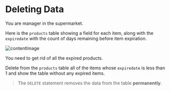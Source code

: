 # Deleting Data

You are manager in the supermarket.

Here is the `products` table showing a field for each item, along with the `expiredate` with the count of days remaining before item expiration.

![contentImage](https://api.sololearn.com/DownloadFile?id=4521)

You need to get rid of all the expired products.

Delete from the `products` table all of the items whose `expiredate` is less than 1 and show the table without any expired items.

>The `DELETE` statement removes the data from the table **permanently**.
